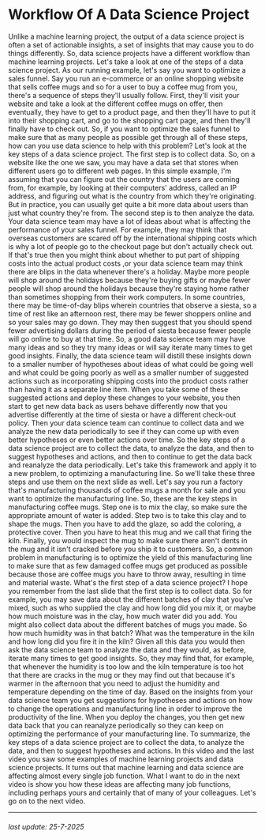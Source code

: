 # Workflow Of A Data Science Project

Unlike a machine
learning project, the output of a data
science project is often a set of
actionable insights, a set of insights that may cause you to do things differently. So, data science projects have a different workflow than
machine learning projects. Let's take a look
at one of the steps of a data science project. As our running example, let's say you want to
optimize a sales funnel. Say you run an e-commerce or an online shopping
website that sells coffee mugs and so for a user to buy
a coffee mug from you, there's a sequence of steps
they'll usually follow. First, they'll visit
your website and take a look at the different coffee mugs
on offer, then eventually, they have to get
to a product page, and then they'll have to put
it into their shopping cart, and go to the shopping cart page, and then they'll finally
have to check out. So, if you want to optimize
the sales funnel to make sure that as many people as possible get through
all of these steps, how can you use data science
to help with this problem? Let's look at the key steps
of a data science project. The first step is
to collect data. So, on a website
like the one we saw, you may have a data
set that stores when different users go to
different web pages. In this simple example, I'm assuming that
you can figure out the country that the users
are coming from, for example, by looking at
their computers' address, called an IP address, and figuring out
what is the country from which they're originating. But in practice,
you can usually get quite a bit more data about users than just what
country they're from. The second step is to
then analyze the data. Your data science team may
have a lot of ideas about what is affecting the performance
of your sales funnel. For example, they may think that overseas customers
are scared off by the international shipping costs which is why a lot
of people go to the checkout page but
don't actually check out. If that's true then
you might think about whether to put
part of shipping costs into the actual product costs
,or your data science team may think there are blips in the data whenever
there's a holiday. Maybe more people
will shop around the holidays because
they're buying gifts or maybe fewer people will shop around the holidays
because they're staying home rather than sometimes shopping from
their work computers. In some countries, there
may be time-of-day blips wherein countries
that observe a siesta, so a time of rest like
an afternoon rest, there may be fewer shoppers online and so
your sales may go down. They may then suggest
that you should spend fewer advertising dollars during the period of siesta because fewer people will go online
to buy at that time. So, a good data science team may have many ideas and so they try many ideas or will say iterate many times to get good insights. Finally, the data science team will distill these insights down to a smaller number
of hypotheses about ideas of what could be going well and what
could be going poorly as well as a smaller number
of suggested actions such as incorporating shipping costs
into the product costs rather than having it
as a separate line item. When you take some of
these suggested actions and deploy these changes
to your website, you then start to get new data back as users behave
differently now that you advertise
differently at the time of siesta or have a different
check-out policy. Then your data science team
can continue to collect data and we analyze the new data periodically to see if
they can come up with even better hypotheses or
even better actions over time. So the key steps of
a data science project are to collect the data, to analyze the data, and then to suggest
hypotheses and actions, and then to continue
to get the data back and reanalyze the data
periodically. Let's take this framework and
apply it to a new problem, to optimizing a
manufacturing line. So we'll take these three steps and use them on
the next slide as well. Let's say you run
a factory that's manufacturing thousands
of coffee mugs a month for sale and you want to optimize the manufacturing line. So, these are the key steps
in manufacturing coffee mugs. Step one is to mix the clay, so make sure the appropriate
amount of water is added. Step two is to take this clay
and to shape the mugs. Then you have to add the glaze, so add the coloring,
a protective cover. Then you have to heat this mug and we call
that firing the kiln. Finally, you would inspect the mug to make sure there aren't dents in the mug and it isn't cracked before you
ship it to customers. So, a common problem
in manufacturing is to optimize the yield of
this manufacturing line to make sure that as few damaged
coffee mugs get produced as possible because those are coffee mugs you
have to throw away, resulting in time
and material waste. What's the first step of
a data science project? I hope you remember from
the last slide that the first step is
to collect data. So for example, you
may save data about the different batches of
clay that you've mixed, such as who supplied the clay and how
long did you mix it, or maybe how much moisture
was in the clay, how much water did you add. You might also collect data about the different batches
of mugs you made. So how much humidity
was in that batch? What was the temperature
in the kiln and how long did you
fire it in the kiln? Given all this data
you would then ask the data science team to analyze
the data and they would, as before, iterate many times
to get good insights. So, they may find
that, for example, that whenever the humidity is too low and the kiln
temperature is too hot that there are cracks in
the mug or they may find out that because
it's warmer in the afternoon that
you need to adjust the humidity and temperature depending on the time of day. Based on the insights from your data science team you get
suggestions for hypotheses and actions on how to
change the operations and manufacturing line in order to improve the productivity
of the line. When you deploy the changes, you then get new data back that you can reanalyze
periodically so they can keep on optimizing the performance of
your manufacturing line. To summarize, the key steps of a data science project
are to collect the data, to analyze the data, and then to suggest
hypotheses and actions. In this video and the last video
you saw some examples of machine learning projects
and data science projects. It turns out that machine
learning and data science are affecting almost every
single job function. What I want to do in
the next video is show you how these ideas are affecting
many job functions, including perhaps yours and certainly that of many
of your colleagues. Let's go on to the next video.

---

###### last update: 25-7-2025